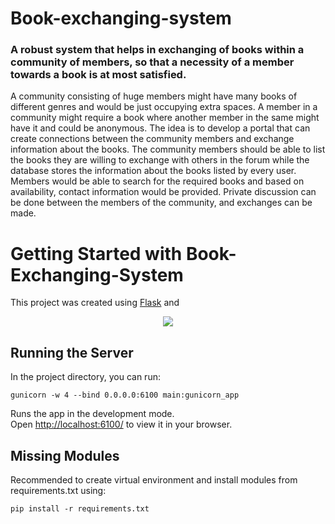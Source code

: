 # Book-exchanging-system

### A robust system that helps in exchanging of books within a community of members, so that a necessity of a member towards a book is at most satisfied.

 A community consisting of huge members might have many books of different genres and would be just occupying extra spaces. A member in a
 community might require a book where another member in the same might have it and could be anonymous. The idea is to develop a portal that 
 can create connections between the community members and exchange information about the books. The community members should be able to list 
 the books they are willing to exchange with others in the forum while the database stores the information about the books listed by every 
 user. Members would be able to search for the required books and based on availability, contact information would be provided. Private discussion 
 can be done between the members of the community, and exchanges can be made.

# Getting Started with Book-Exchanging-System

This project was created using [Flask](https://flask.palletsprojects.com/en/2.2.x/) and
 <p align="center">
  <a href="#">
    <img src="https://skillicons.dev/icons?i=html,css,js,flask,sqlite,git,vscode,github" />
  </a>
</p>

## Running the Server

In the project directory, you can run:
```
gunicorn -w 4 --bind 0.0.0.0:6100 main:gunicorn_app
```

Runs the app in the development mode.\
Open <http://localhost:6100/> to view it in your browser.

## Missing Modules

Recommended to create virtual environment and install modules from requirements.txt using:
```
pip install -r requirements.txt
```
